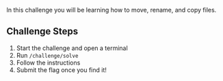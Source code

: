 In this challenge you will be learning how to move, rename, and copy files. 

## Challenge Steps
1. Start the challenge and open a terminal
2. Run `/challenge/solve`
3. Follow the instructions
4. Submit the flag once you find it!
